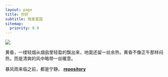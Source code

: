 ```yaml
---
layout: page
title: 你好
subtitle: 我是富国
sitemap:
  priority: 0.9
---
```


<img src="{{ '/assets/img/fuguo.png' | prepend: site.baseurl }}" id="about-img">

<div id="describe-text">
	<p>黄昏，一缕轻烟从烟囱里轻盈的飘出来，地面还留一丝余热，黄昏不像正午那样闷热，而是清爽的风中略带一丝暖意。</p>
	<p>暴风雨来临之前，都是宁静。 <strong> <a href="https://github.com/knhash/Pudhina"> repository</a> </strong></p>
</div>